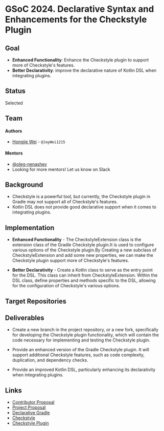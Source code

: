 # GSoC 2024. Declarative Syntax and Enhancements for the Checkstyle Plugin

## Goal
- **Enhanced Functionality**: Enhance the Checkstyle plugin to support more of Checkstyle's features.
- **Better Declarativity**: improve the declarative nature of Kotlin DSL when integrating plugins.

## Status
Selected

## Team
#### Authors
- [Hongjie Wei](https://github.com/JayWei1215) - `@JayWei1215`

#### Mentors
- [@oleg-nenashev](https://github.com/oleg-nenashev)
- Looking for more mentors! Let us know on Slack

## Background
- Checkstyle is a powerful tool, but currently, the Checkstyle plugin in Gradle may not support all of Checkstyle's features.
- Kotlin DSL does not provide good declarative support when it comes to integrating plugins.

## Implementation

- **Enhanced Functionality** - The CheckstyleExtension class is the extension class of the Gradle Checkstyle plugin.It is used to configure various options of the Checkstyle plugin.By Creating a new subclass of CheckstyleExtension and add some new properties, we can make the Checkstyle plugin support more of Checkstyle's features.

- **Better Declarativity** - Create a Kotlin class to serve as the entry point for the DSL. This class can inherit from CheckstyleExtension. Within the DSL class, define properties and methods specific to the DSL, allowing for the configuration of Checkstyle's various options.

## Target Repositories


## Deliverables

- Create a new branch in the project repository, or a new fork, specifically for developing the Checkstyle plugin functionality, which will contain the code necessary for implementing and testing the Checkstyle plugin.

-  Provide an enhanced version of the Gradle Checkstyle plugin. It will support additional Checkstyle features, such as code complexity, duplication, and dependency checks.

-  Provide an improved Kotlin DSL, particularly enhancing its declarativity when integrating plugins.

## Links
- [Contributor Proposal](https://docs.google.com/document/d/1q0NFuoR1F9wcQxyFEC0m1qOspBSyq9TbyuOZhldHybk/edit?usp=sharing)
- [Project Proposal](https://kotlinlang.org/docs/gsoc-2024.html#kotlin-dsl-improvements-for-declarative-gradle-medium-175-hrs)
- [Declarative Gradle](https://blog.gradle.org/declarative-gradle)
- [Checkstyle](https://github.com/checkstyle/checkstyle)
- [Checkstyle Plugin](https://docs.gradle.org/current/userguide/checkstyle_plugin.html)
